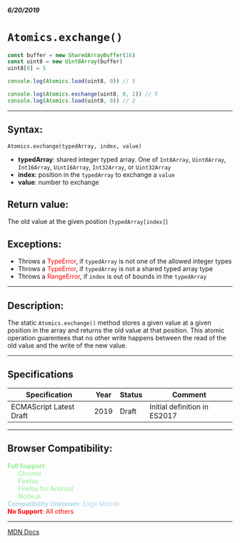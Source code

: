 ##### 6/20/2019
# `Atomics.exchange()`

```js
const buffer = new SharedArrayBuffer(16)
const uint8 = new Uint8Array(buffer)
uint8[0] = 5

console.log(Atomics.load(uint8, 0)) // 5

console.log(Atomics.exchange(uint8, 0, 2)) // 5
console.log(Atomics.load(uint8, 0)) // 2
```

---

## Syntax:
`Atomics.exchange(typedArray, index, value)`

* **typedArray**: shared integer typed array.  One of `Int8Array`, `Uint8Array`, `Int16Array`, `Uint16Array`, `Int32Array`, or `Uint32Array`
* **index**: position in the `typedArray` to exchange a `value`
* **value**: number to exchange

## Return value:
The old value at the given postion (`typedArray[index]`)

## Exceptions:
* Throws a <span style="color: red">TypeError</span>, if `typedArray` is not one of the allowed integer types
* Throws a <span style="color: red">TypeError</span>, if `typedArray` is not a shared typed array type
* Throws a <span style="color: red">RangeError</span>, if `index` is out of bounds in the `typedArray`

---

## Description:
The static `Atomics.exchange()` method stores a given value at a given position in the array and returns the old value at that position.  This atomic operation guarentees that no other write happens between the read of the old value and the write of the new value.

---

## Specifications
| Specification | Year | Status | Comment |
|---|---|---|---|
| ECMAScript Latest Draft | 2019 | Draft | Initial definition in ES2017 |

---

## Browser Compatibility:
<span style="color: lightgreen">**Full Support**:  
  &nbsp; &nbsp; &nbsp; Chrome  
  &nbsp; &nbsp; &nbsp; Firefox  
  &nbsp; &nbsp; &nbsp; Firefox for Android  
  &nbsp; &nbsp; &nbsp; Node.js  
</span>
<span style="color: lightblue">**Compatibility Unknown**: Edge Mobile</span>  
<span style="color: red">**No Support**: All others</span>

---

[MDN Docs](https://developer.mozilla.org/en-US/docs/Web/JavaScript/Reference/Global_Objects/Atomics/exchange)